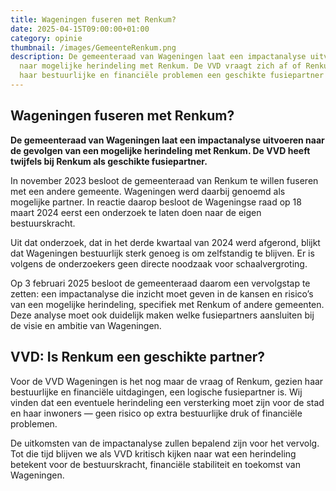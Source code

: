 ```yaml
---
title: Wageningen fuseren met Renkum?
date: 2025-04-15T09:00:00+01:00
category: opinie
thumbnail: /images/GemeenteRenkum.png
description: De gemeenteraad van Wageningen laat een impactanalyse uitvoeren
  naar mogelijke herindeling met Renkum. De VVD vraagt zich af of Renkum met
  haar bestuurlijke en financiële problemen een geschikte fusiepartner is.
---
```


## Wageningen fuseren met Renkum?

**De gemeenteraad van Wageningen laat een impactanalyse uitvoeren naar de gevolgen van een mogelijke herindeling met Renkum. De VVD heeft twijfels bij Renkum als geschikte fusiepartner.**

In november 2023 besloot de gemeenteraad van Renkum te willen fuseren met een andere gemeente. Wageningen werd daarbij genoemd als mogelijke partner. In reactie daarop besloot de Wageningse raad op 18 maart 2024 eerst een onderzoek te laten doen naar de eigen bestuurskracht.

Uit dat onderzoek, dat in het derde kwartaal van 2024 werd afgerond, blijkt dat Wageningen bestuurlijk sterk genoeg is om zelfstandig te blijven. Er is volgens de onderzoekers geen directe noodzaak voor schaalvergroting.

Op 3 februari 2025 besloot de gemeenteraad daarom een vervolgstap te zetten: een impactanalyse die inzicht moet geven in de kansen en risico’s van een mogelijke herindeling, specifiek met Renkum of andere gemeenten. Deze analyse moet ook duidelijk maken welke fusiepartners aansluiten bij de visie en ambitie van Wageningen.

## VVD: Is Renkum een geschikte partner?

Voor de VVD Wageningen is het nog maar de vraag of Renkum, gezien haar bestuurlijke en financiële uitdagingen, een logische fusiepartner is. Wij vinden dat een eventuele herindeling een versterking moet zijn voor de stad en haar inwoners — geen risico op extra bestuurlijke druk of financiële problemen.

De uitkomsten van de impactanalyse zullen bepalend zijn voor het vervolg. Tot die tijd blijven we als VVD kritisch kijken naar wat een herindeling betekent voor de bestuurskracht, financiële stabiliteit en toekomst van Wageningen.

```


```
